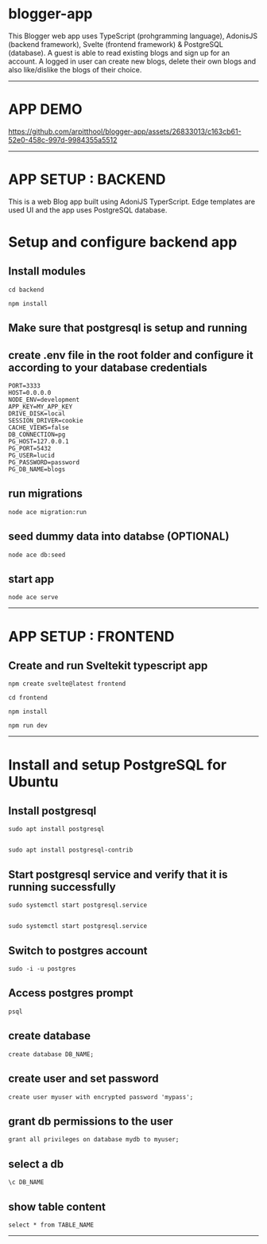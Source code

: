 # blogger-app

This Blogger web app uses TypeScript (prohgramming language), AdonisJS (backend framework), Svelte (frontend framework) & PostgreSQL (database). A guest is able to read existing blogs and sign up for an account. A logged in user can create new blogs, delete their own blogs and also like/dislike the blogs of their choice.

------

# APP DEMO 

https://github.com/arpitthool/blogger-app/assets/26833013/c163cb61-52e0-458c-997d-9984355a5512

----


# APP SETUP : BACKEND

This is a web Blog app built using AdoniJS TyperScript. Edge templates are used UI and the app uses PostgreSQL database.

# Setup and configure backend app

## Install modules

    cd backend

    npm install

## Make sure that postgresql is setup and running

## create .env file in the root folder and configure it according to your database credentials

    PORT=3333
    HOST=0.0.0.0
    NODE_ENV=development
    APP_KEY=MY_APP_KEY
    DRIVE_DISK=local
    SESSION_DRIVER=cookie
    CACHE_VIEWS=false
    DB_CONNECTION=pg
    PG_HOST=127.0.0.1
    PG_PORT=5432
    PG_USER=lucid
    PG_PASSWORD=password
    PG_DB_NAME=blogs

## run migrations

    node ace migration:run

## seed dummy data into databse (OPTIONAL)

    node ace db:seed

## start app

    node ace serve

-----

# APP SETUP : FRONTEND

## Create and run Sveltekit typescript app

    npm create svelte@latest frontend

    cd frontend

    npm install

    npm run dev

-------

# Install and setup PostgreSQL for Ubuntu

## Install postgresql
 
    sudo apt install postgresql

    
    sudo apt install postgresql-contrib
  
## Start postgresql service and verify that it is running successfully
 
    sudo systemctl start postgresql.service

    
    sudo systemctl start postgresql.service

## Switch to postgres account
 
    sudo -i -u postgres

## Access postgres prompt
 
    psql

## create database
 
    create database DB_NAME;

## create user and set password
 
    create user myuser with encrypted password 'mypass';

## grant db permissions to the user
  
    grant all privileges on database mydb to myuser;

## select a db
 
    \c DB_NAME

## show table content
 
    select * from TABLE_NAME
-------



    
